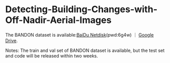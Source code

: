 # Detecting-Building-Changes-with-Off-Nadir-Aerial-Images

The BANDON dataset is available:[BaiDu Netdisk](https://pan.baidu.com/s/158yJGXhMJngBIc4pBvHQVA)(pwd:6g4w) ｜ [Google Drive](https://drive.google.com/drive/folders/1MTwbRLw76f_hThmELkLwKpfRQbkPH28P?usp=sharing). 


Notes: The train and val set of BANDON dataset is available, but the test set and code will  be released within two weeks.

